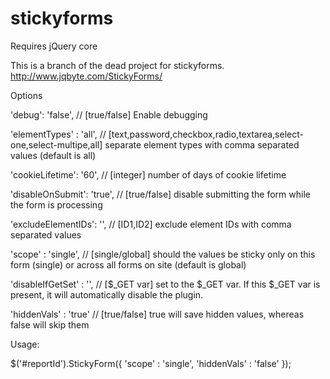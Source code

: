 stickyforms
===========

Requires jQuery core

This is a branch of the dead project for stickyforms. http://www.jqbyte.com/StickyForms/

Options

'debug': 'false', // [true/false] Enable debugging

'elementTypes'	: 'all', // [text,password,checkbox,radio,textarea,select-one,select-multipe,all] separate element types with comma separated values (default is all)

'cookieLifetime': '60', // [integer] number of days of cookie lifetime

'disableOnSubmit': 'true', // [true/false] disable submitting the form while the form is processing

'excludeElementIDs': '', // [ID1,ID2] exclude element IDs with comma separated values

'scope'			: 'single', // [single/global] should the values be sticky only on this form (single) or across all forms on site (default is global)

'disableIfGetSet' : '', // [$_GET var] set to the $_GET var.  If this $_GET var is present, it will automatically disable the plugin.

'hiddenVals' : 'true'	// [true/false] true will save hidden values, whereas false will skip them

Usage:

$('#reportId').StickyForm({
	'scope'	: 'single',
	'hiddenVals' : 'false'
});		